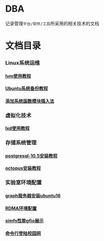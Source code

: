 # DBA
记录管理`平台/软件/工具`所采用的相关技术的文档

# 文档目录

### **Linux系统运维**
#### [lvm使用教程](./Linux系统运维/lvm使用教程.md)
#### [Ubuntu系统备份教程](./Linux系统运维/Ubuntu系统备份教程.md)
#### [添加系统函数模块插入法](./Linux系统运维/添加系统函数模块插入法.md)

### **虚拟化技术**
#### [lxd使用教程](./虚拟化技术/lxd使用教程.md)

### **存储系统管理**
#### [postgresql-10.5安装教程](./存储系统管理/postgresql-10.5安装教程.md)
#### [octopus安装教程](./存储系统管理/octopus安装教程.md)

### **实验室环境配置**
#### [graph服务器安装ubuntu16](./实验室环境配置/graph服务器安装ubuntu16.md)
#### [RDMA环境配置](./实验室环境配置/RDMA环境配置.md)
#### [simfs性能gfio展示](./实验室环境配置/simfs性能gfio展示.md)
#### [命令行登陆校园网](./实验室环境配置/命令行登陆校园网.md)
